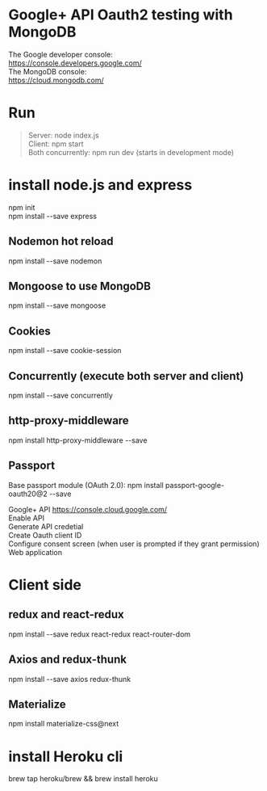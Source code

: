 # Google+ API Oauth2 testing with MongoDB
The Google developer console:        
https://console.developers.google.com/        
The MongoDB console:      
https://cloud.mongodb.com/       
    
# Run                 
> Server: node index.js      
> Client: npm start         
> Both concurrently: npm run dev (starts in development mode)    

# install node.js and express
npm init         
npm install --save express   

## Nodemon hot reload
npm install --save nodemon 

## Mongoose to use MongoDB
npm install --save mongoose    

## Cookies     
npm install --save cookie-session

## Concurrently (execute both server and client)
npm install --save concurrently

## http-proxy-middleware
npm install http-proxy-middleware --save

## Passport 
Base passport module (OAuth 2.0): 
npm install passport-google-oauth20@2 --save

Google+ API https://console.cloud.google.com/        
Enable API       
Generate API credetial      
Create Oauth client ID       
Configure consent screen (when user is prompted if they grant permission)
Web application

# Client side 

## redux and react-redux
npm install --save redux react-redux react-router-dom

## Axios and redux-thunk      
npm install --save axios redux-thunk

## Materialize 
npm install materialize-css@next

# install Heroku cli 
brew tap heroku/brew && brew install heroku      

